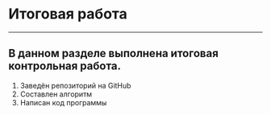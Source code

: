 # Итоговая работа
---
## В данном разделе выполнена итоговая контрольная работа.
1. Заведён репозиторий на GitHub
1. Составлен алгоритм
1. Написан код программы

